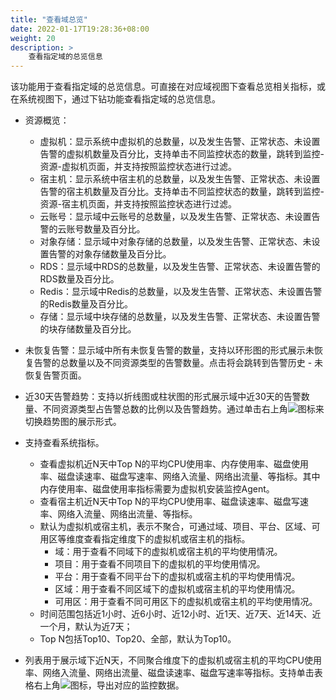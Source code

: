 ```yaml
---
title: "查看域总览"
date: 2022-01-17T19:28:36+08:00
weight: 20
description: >
    查看指定域的总览信息
---
```


该功能用于查看指定域的总览信息。可直接在对应域视图下查看总览相关指标，或在系统视图下，通过下钻功能查看指定域的总览信息。

- 资源概览：
    
    - 虚拟机：显示系统中虚拟机的总数量，以及发生告警、正常状态、未设置告警的虚拟机数量及百分比，支持单击不同监控状态的数量，跳转到监控-资源-虚拟机页面，并支持按照监控状态进行过滤。
    - 宿主机：显示系统中宿主机的总数量，以及发生告警、正常状态、未设置告警的宿主机数量及百分比。支持单击不同监控状态的数量，跳转到监控-资源-宿主机页面，并支持按照监控状态进行过滤。
    - 云账号：显示域中云账号的总数量，以及发生告警、正常状态、未设置告警的云账号数量及百分比。
    - 对象存储：显示域中对象存储的总数量，以及发生告警、正常状态、未设置告警的对象存储数量及百分比。
    - RDS：显示域中RDS的总数量，以及发生告警、正常状态、未设置告警的RDS数量及百分比。
    - Redis：显示域中Redis的总数量，以及发生告警、正常状态、未设置告警的Redis数量及百分比。
    - 存储：显示域中块存储的总数量，以及发生告警、正常状态、未设置告警的块存储数量及百分比。
- 未恢复告警：显示域中所有未恢复告警的数量，支持以环形图的形式展示未恢复告警的总数量以及不同资源类型的告警数量。点击将会跳转到告警历史 - 未恢复告警页面。
- 近30天告警趋势：支持以折线图或柱状图的形式展示域中近30天的告警数量、不同资源类型占告警总数的比例以及告警趋势。通过单击右上角![](../../../images/switch.png)图标来切换趋势图的展示形式。
- 支持查看系统指标。
    - 查看虚拟机近N天中Top N的平均CPU使用率、内存使用率、磁盘使用率、磁盘读速率、磁盘写速率、网络入流量、网络出流量、等指标。其中内存使用率、磁盘使用率指标需要为虚拟机安装监控Agent。
    - 查看宿主机近N天中Top N的平均CPU使用率、磁盘读速率、磁盘写速率、网络入流量、网络出流量、等指标。
    - 默认为虚拟机或宿主机，表示不聚合，可通过域、项目、平台、区域、可用区等维度查看指定维度下的虚拟机或宿主机的指标。
        - 域：用于查看不同域下的虚拟机或宿主机的平均使用情况。
        - 项目：用于查看不同项目下的虚拟机的平均使用情况。
        - 平台：用于查看不同平台下的虚拟机或宿主机的平均使用情况。
        - 区域：用于查看不同区域下的虚拟机或宿主机的平均使用情况。
        - 可用区：用于查看不同可用区下的虚拟机或宿主机的平均使用情况。
    - 时间范围包括近1小时、近6小时、近12小时、近1天、近7天、近14天、近一个月，默认为近7天；
    - Top N包括Top10、Top20、全部，默认为Top10。
- 列表用于展示域下近N天，不同聚合维度下的虚拟机或宿主机的平均CPU使用率、网络入流量、网络出流量、磁盘读速率、磁盘写速率等指标。支持单击表格右上角![](../../../../images/download.png)图标，导出对应的监控数据。